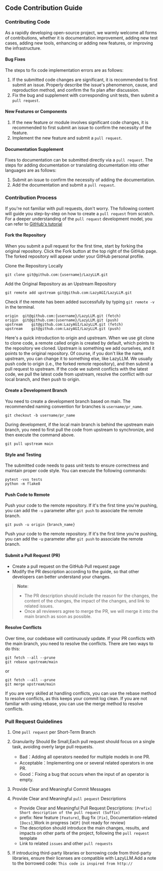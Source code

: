 ## Code Contribution Guide
### Contributing Code

As a rapidly developing open-source project, we warmly welcome all forms of contributions, whether it is documentation improvement, adding new test cases, adding new tools, enhancing or adding new features, or improving the infrastructure.

#### Bug Fixes
The steps to fix code implementation errors are as follows:

1. If the submitted code changes are significant, it is recommended to first submit an issue. Properly describe the issue's phenomenon, cause, and reproduction method, and confirm the fix plan after discussion.
2. Fix the bug and supplement with corresponding unit tests, then submit a ``pull request``.

#### New Features or Components

1. If the new feature or module involves significant code changes, it is recommended to first submit an issue to confirm the necessity of the feature.
2. Implement the new feature and submit a ``pull request``.

#### Documentation Supplement

Fixes to documentation can be submitted directly via a ``pull request``. The steps for adding documentation or translating documentation into other languages are as follows:

1. Submit an issue to confirm the necessity of adding the documentation.
2. Add the documentation and submit a ``pull request``.

### Contribution Process

If you're not familiar with pull requests, don't worry. The following content will guide you step-by-step on how to create a ``pull request`` from scratch. For a deeper understanding of the ``pull request`` development model, you can refer to [GitHub's tutorial](https://docs.github.com/en/github/collaborating-with-issues-and-pull-requests/about-pull-requests)

#### Fork the Repository

When you submit a pull request for the first time, start by forking the original repository. Click the Fork button at the top right of the GitHub page. The forked repository will appear under your GitHub personal profile.

Clone the Repository Locally

``git clone git@github.com:{username}/LazyLLM.git``

Add the Original Repository as an Upstream Repository

``git remote add upstream git@github.com:LazyAGI/LazyLLM.git``

Check if the remote has been added successfully by typing ``git remote -v`` in the terminal.

```
origin	git@github.com:{username}/LazyLLM.git (fetch)
origin	git@github.com:{username}/LazyLLM.git (push)
upstream	git@github.com:LazyAGI/LazyLLM.git (fetch)
upstream	git@github.com:LazyAGI/LazyLLM.git (push)
```

Here's a quick introduction to origin and upstream. When we use git clone to clone code, a remote called origin is created by default, which points to the repository we cloned. Upstream is something we add ourselves, and it points to the original repository. Of course, if you don't like the name upstream, you can change it to something else, like LazyLLM. We usually push code to origin (i.e., the forked remote repository), and then submit a pull request to upstream. If the code we submit conflicts with the latest code, we pull the latest code from upstream, resolve the conflict with our local branch, and then push to origin.

#### Create a Development Branch

You need to create a development branch based on main. The recommended naming convention for branches is ``username/pr_name``.

``git checkout -b username/pr_name``

During development, if the local main branch is behind the upstream main branch, you need to first pull the code from upstream to synchronize, and then execute the command above.

``git pull upstream main``

#### Style and Testing
The submitted code needs to pass unit tests to ensure correctness and maintain proper code style. You can execute the following commands:

```
pytest -vxs tests
python -m flake8
```

#### Push Code to Remote
Push your code to the remote repository. If it's the first time you're pushing, you can add the ``-u`` parameter after ``git push`` to associate the remote branch.

```
git push -u origin {branch_name}
```
Push your code to the remote repository. If it's the first time you're pushing, you can add the -u parameter after ``git push`` to associate the remote branch.

#### Submit a Pull Request (PR)

- Create a pull request on the GitHub Pull request page
- Modify the PR description according to the guide, so that other developers can better understand your changes.

> **Note**:
>
> - The PR description should include the reason for the changes, the content of the changes, the impact of the changes, and link to related issues.
> - Once all reviewers agree to merge the PR, we will merge it into the main branch as soon as possible.

#### Resolve Conflicts

Over time, our codebase will continuously update. If your PR conflicts with the main branch, you need to resolve the conflicts. There are two ways to do this:

```
git fetch --all --prune
git rebase upstream/main
```
or
```
git fetch --all --prune
git merge upstream/main
```
If you are very skilled at handling conflicts, you can use the rebase method to resolve conflicts, as this keeps your commit log clean. If you are not familiar with using rebase, you can use the merge method to resolve conflicts.

### Pull Request Guidelines

1. One ``pull request`` per Short-Term Branch

2. Granularity Should Be Small,Each pull request should focus on a single task, avoiding overly large pull requests.

      - Bad：Adding all operators needed for multiple models in one PR.
      - Acceptable：Implementing one or several related operators in one PR.
      - Good：Fixing a bug that occurs when the input of an operator is empty.

3. Provide Clear and Meaningful Commit Messages

4. Provide Clear and Meaningful ``pull pequest`` Descriptions

      - Provide Clear and Meaningful Pull Request Descriptions: ``[Prefix] Short description of the pull request (Suffix)``
      - prefix: New feature  ``[Feature]``, Bug fix ``[Fix]``, Documentation-related ``[Docs]``,Work in progress ``[WIP]`` (not ready for review)
      - The description should introduce the main changes, results, and impacts on other parts of the project, following the ``pull request`` template
      - Link to related ``issues`` and other ``pull requests``

5. If introducing third-party libraries or borrowing code from third-party libraries, ensure their licenses are compatible with LazyLLM.Add a note to the borrowed code:  ``This code is inspired from http://``
